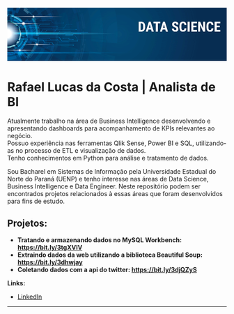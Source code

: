 
<p align="center">
  <img src="banner.png" >
</p>

# Rafael Lucas da Costa | Analista de BI

Atualmente trabalho na área de Business Intelligence desenvolvendo e apresentando dashboards para acompanhamento de KPIs relevantes ao negócio.<br>
Possuo experiência nas ferramentas Qlik Sense, Power BI e SQL, utilizando-as no processo de ETL e visualização de dados.<br>
Tenho conhecimentos em Python para análise e tratamento de dados.

Sou Bacharel em Sistemas de Informação pela Universidade Estadual do Norte do Paraná (UENP) e tenho interesse nas áreas de Data Science, Business Intelligence e Data Engineer. Neste repositório podem ser encontrados projetos relacionados à essas áreas que foram desenvolvidos para fins de estudo.

## Projetos:

* **Tratando e armazenando dados no MySQL Workbench: https://bit.ly/3tgXVlV** 
* **Extraindo dados da web utilizando a biblioteca Beautiful Soup: https://bit.ly/3dhwjay**
* **Coletando dados com a api do twitter: https://bit.ly/3djQZyS**

**Links:**
* [LinkedIn](https://www.linkedin.com/in/rafael-lucas-da-costa/)

---






